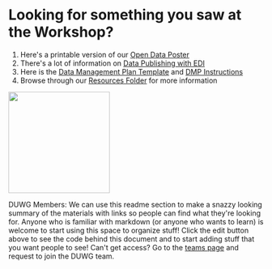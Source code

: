 # Looking for something you saw at the Workshop?

1. Here's a printable version of our [Open Data Poster](https://github.com/InteragencyEcologicalProgram/Open-Data-Workshop/blob/master/resources/IEP%20Workshop%20Poster%20Open%20Data%2020190226.pdf)
1. There's a lot of information on [Data Publishing with EDI](https://github.com/InteragencyEcologicalProgram/IEP-to-EDI-Publishing)
1. Here is the [Data Management Plan Template](https://github.com/InteragencyEcologicalProgram/Open-Data-Workshop/blob/master/resources/2019%20DMP%20Template%20v2.pdf) and [DMP Instructions](https://github.com/InteragencyEcologicalProgram/Open-Data-Workshop/blob/master/resources/DMP%20Template%20Instructions%20Public.docx)
1. Browse through our [Resources Folder](https://github.com/InteragencyEcologicalProgram/Open-Data-Workshop/blob/master/resources/) for more information

<img src="https://github.com/InteragencyEcologicalProgram/Open-Data-Workshop/blob/master/images/datajourneyv2.jpg" width="200">

DUWG Members:
We can use this readme section to make a snazzy looking summary of the materials with links so people can find what they're looking for. Anyone who is familiar with markdown (or anyone who wants to learn) is welcome to start using this space to organize stuff!
Click the edit button above to see the code behind this document and to start adding stuff that you want people to see!
Can't get access? Go to the [teams page](https://github.com/orgs/InteragencyEcologicalProgram/teams) and request to join the DUWG team.

